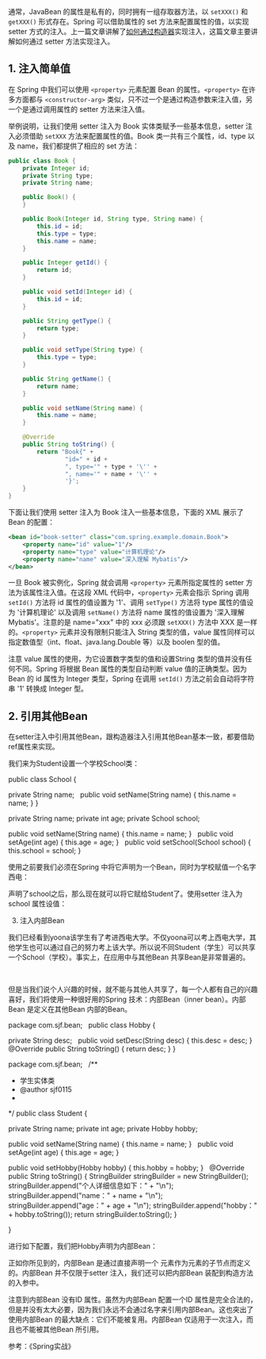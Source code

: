 通常，JavaBean 的属性是私有的，同时拥有一组存取器方法，以 `setXXX()` 和 `getXXX()` 形式存在。Spring 可以借助属性的 set 方法来配置属性的值，以实现 setter 方式的注入。上一篇文章讲解了[如何通过构造器](https://smartsi.blog.csdn.net/article/details/131694035)实现注入，这篇文章主要讲解如何通过 setter 方法实现注入。

## 1. 注入简单值

在 Spring 中我们可以使用 `<property>` 元素配置 Bean 的属性。`<property>` 在许多方面都与 `<constructor-arg>` 类似，只不过一个是通过构造参数来注入值，另一个是通过调用属性的 setter 方法来注入值。

举例说明，让我们使用 setter 注入为 Book 实体类赋予一些基本信息，setter 注入必须借助 `setXXX` 方法来配置属性的值。Book 类一共有三个属性，id、type 以及 name，我们都提供了相应的 set 方法：
```java
public class Book {
    private Integer id;
    private String type;
    private String name;

    public Book() {
    }

    public Book(Integer id, String type, String name) {
        this.id = id;
        this.type = type;
        this.name = name;
    }

    public Integer getId() {
        return id;
    }

    public void setId(Integer id) {
        this.id = id;
    }

    public String getType() {
        return type;
    }

    public void setType(String type) {
        this.type = type;
    }

    public String getName() {
        return name;
    }

    public void setName(String name) {
        this.name = name;
    }

    @Override
    public String toString() {
        return "Book{" +
                "id=" + id +
                ", type='" + type + '\'' +
                ", name='" + name + '\'' +
                '}';
    }
}
```

下面让我们使用 setter 注入为 Book 注入一些基本信息，下面的 XML 展示了 Bean 的配置：
```xml
<bean id="book-setter" class="com.spring.example.domain.Book">
    <property name="id" value="1"/>
    <property name="type" value="计算机理论"/>
    <property name="name" value="深入理解 Mybatis"/>
</bean>
```
一旦 Book 被实例化，Spring 就会调用 `<property>` 元素所指定属性的 setter 方法为该属性注入值。在这段 XML 代码中，`<property>` 元素会指示 Spring 调用`setId()` 方法将 id 属性的值设置为 '1'、调用 `setType()` 方法将 type 属性的值设为 '计算机理论' 以及调用 `setName()` 方法将 name 属性的值设置为 '深入理解 Mybatis'。注意的是 name="xxx" 中的 xxx 必须跟 `setXXX()` 方法中 XXX 是一样的。`<property>` 元素并没有限制只能注入 String 类型的值，value 属性同样可以指定数值型（int、float、java.lang.Double 等）以及 boolen 型的值。

注意 value 属性的使用，为它设置数字类型的值和设置String 类型的值并没有任何不同。Spring 将根据 Bean 属性的类型自动判断 value 值的正确类型。因为 Bean 的 id 属性为 Integer 类型，Spring 在调用 `setId()` 方法之前会自动将字符串 '1' 转换成 Integer 型。

## 2. 引用其他Bean

在setter注入中引用其他Bean，跟构造器注入引用其他Bean基本一致，都要借助ref属性来实现。

我们来为Student设置一个学校School类：

public class School {

private String name;
 
public void setName(String name) {
this.name = name;
}
}


private String name;
private int age;
private School school;


public void setName(String name) {
this.name = name;
}
 
public void setAge(int age) {
this.age = age;
}
 
public void setSchool(School school) {
this.school = school;
}

使用之前要我们必须在Spring 中将它声明为一个Bean，同时为学校赋值一个名字西电：

<bean id = "xidian" class = "com.sjf.bean.School">
<property name = "name" value = "西电"/>
</bean>

声明了school之后，那么现在就可以将它赋给Student了。使用setter 注入为school 属性设值：

<bean id = "yoona" class = "com.sjf.bean.Student">
<property name="name" value = "yoona"/>
<property name="age" value = "24" />
<property name="school" ref="xidian"></property>
</bean>

<bean id = "xidian" class = "com.sjf.bean.School">
<property name = "name" value = "西电"/>
</bean>

3. 注入内部Bean


我们已经看到yoona该学生有了考进西电大学。不仅yoona可以考上西电大学，其他学生也可以通过自己的努力考上该大学。所以说不同Student（学生）可以共享一个School（学校）。事实上，在应用中与其他Bean 共享Bean是非常普遍的。


<bean id = "yoona" class = "com.sjf.bean.Student">
<property name="name" value = "yoona"/>
<property name="age" value = "24" />
<property name="school" ref="xidian"></property>
</bean>
 
<bean id = "xiaosi" class = "com.sjf.bean.Student">
<property name="name" value = "xiaosi"/>
<property name="age" value = "21" />
<property name="school" ref="xidian"></property>
</bean>

<bean id = "xidian" class = "com.sjf.bean.School">
<property name = "name" value = "西电"/>
</bean>

但是当我们说个人兴趣的时候，就不能与其他人共享了，每一个人都有自己的兴趣喜好，我们将使用一种很好用的Spring 技术：内部Bean（inner bean）。内部Bean 是定义在其他Bean 内部的Bean。


package com.sjf.bean;
 
public class Hobby {

private String desc;
 
public void setDesc(String desc) {
this.desc = desc;
}
 
@Override
public String toString() {
return desc;
}
}


package com.sjf.bean;
 
/**
* 学生实体类
* @author sjf0115
*
*/
public class Student {

private String name;
private int age;
private Hobby hobby;


public void setName(String name) {
this.name = name;
}
 
public void setAge(int age) {
this.age = age;
}

public void setHobby(Hobby hobby) {
this.hobby = hobby;
}
 
@Override
public String toString() {
StringBuilder stringBuilder = new StringBuilder();
stringBuilder.append("个人详细信息如下：" + "\n");
stringBuilder.append("name：" + name + "\n");
stringBuilder.append("age：" + age + "\n");
stringBuilder.append("hobby：" + hobby.toString());
return stringBuilder.toString();
}

}

进行如下配置，我们把Hobby声明为内部Bean：

<bean id = "yoona" class = "com.sjf.bean.Student">
<property name="name" value = "xiaosi"/>
<property name="age" value = "21" />
<property name="hobby">
<bean class = "com.sjf.bean.Hobby">
<property name="desc" value = "喜欢踢足球，打羽毛球"/>
</bean>
</property>
</bean>

正如你所见到的，内部Bean 是通过直接声明一个<bean> 元素作为<property>元素的子节点而定义的。内部Bean 并不仅限于setter 注入，我们还可以把内部Bean 装配到构造方法的入参中。

注意到内部Bean 没有ID 属性。虽然为内部Bean 配置一个ID 属性是完全合法的，但是并没有太大必要，因为我们永远不会通过名字来引用内部Bean。这也突出了使用内部Bean 的最大缺点：它们不能被复用。内部Bean 仅适用于一次注入，而且也不能被其他Bean 所引用。


参考：《Spring实战》
